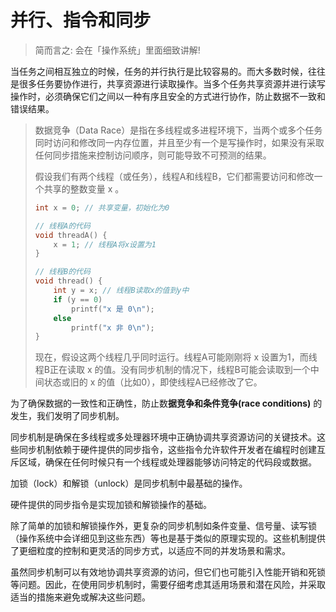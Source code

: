 # 并行、指令和同步
> 简而言之: 会在「操作系统」里面细致讲解!

当任务之间相互独立的时候，任务的并行执行是比较容易的。而大多数时候，往往是很多任务要协作进行，共享资源进行读取操作。当多个任务共享资源并进行读写操作时，必须确保它们之间以一种有序且安全的方式进行协作，防止数据不一致和错误结果。

> 数据竞争（Data Race）是指在多线程或多进程环境下，当两个或多个任务同时访问和修改同一内存位置，并且至少有一个是写操作时，如果没有采取任何同步措施来控制访问顺序，则可能导致不可预测的结果。
>
> 假设我们有两个线程（或任务），线程A和线程B，它们都需要访问和修改一个共享的整数变量 x 。
> ```C++
> int x = 0; // 共享变量，初始化为0
> 
> // 线程A的代码
> void threadA() {
>     x = 1; // 线程A将x设置为1
> }
> 
> // 线程B的代码
> void thread() {
>     int y = x; // 线程B读取x的值到y中
>     if (y == 0)
>         printf("x 是 0\n");
>     else
>         printf("x 非 0\n");
> }
> ```
> 现在，假设这两个线程几乎同时运行。线程A可能刚刚将 x 设置为1，而线程B正在读取 x 的值。没有同步机制的情况下，线程B可能会读取到一个中间状态或旧的 x 的值（比如0），即使线程A已经修改了它。


为了确保数据的一致性和正确性，防止数**据竞争和条件竞争(race conditions)** 的发生，我们发明了同步机制。

同步机制是确保在多线程或多处理器环境中正确协调共享资源访问的关键技术。这些同步机制依赖于硬件提供的同步指令，这些指令允许软件开发者在编程时创建互斥区域，确保在任何时候只有一个线程或处理器能够访问特定的代码段或数据。

加锁（lock）和解锁（unlock）是同步机制中最基础的操作。

硬件提供的同步指令是实现加锁和解锁操作的基础。

除了简单的加锁和解锁操作外，更复杂的同步机制如条件变量、信号量、读写锁（操作系统中会详细见到这些东西）等也是基于类似的原理实现的。这些机制提供了更细粒度的控制和更灵活的同步方式，以适应不同的并发场景和需求。

虽然同步机制可以有效地协调共享资源的访问，但它们也可能引入性能开销和死锁等问题。因此，在使用同步机制时，需要仔细考虑其适用场景和潜在风险，并采取适当的措施来避免或解决这些问题。